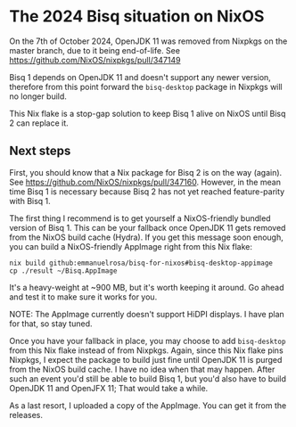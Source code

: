 # The 2024 Bisq situation on NixOS

On the 7th of October 2024, OpenJDK 11 was removed from Nixpkgs on the master branch, due to it being end-of-life. See https://github.com/NixOS/nixpkgs/pull/347149

Bisq 1 depends on OpenJDK 11 and doesn't support any newer version, therefore from this point forward the `bisq-desktop` package in Nixpkgs will no longer build.

This Nix flake is a stop-gap solution to keep Bisq 1 alive on NixOS until Bisq 2 can replace it.

## Next steps

First, you should know that a Nix package for Bisq 2 is on the way (again). See https://github.com/NixOS/nixpkgs/pull/347160. However, in the mean time Bisq 1 is necessary because Bisq 2 has not yet reached feature-parity with Bisq 1.

The first thing I recommend is to get yourself a NixOS-friendly bundled version of Bisq 1. This can be your fallback once OpenJDK 11 gets removed from the NixOS build cache (Hydra). If you get this message soon enough, you can build a NixOS-friendly AppImage right from this Nix flake:

```
nix build github:emmanuelrosa/bisq-for-nixos#bisq-desktop-appimage
cp ./result ~/Bisq.AppImage
```

It's a heavy-weight at ~900 MB, but it's worth keeping it around. Go ahead and test it to make sure it works for you.

NOTE: The AppImage currently doesn't support HiDPI displays. I have plan for that, so stay tuned.

Once you have your fallback in place, you may choose to add `bisq-desktop` from this Nix flake instead of from Nixpkgs. Again, since this Nix flake pins Nixpkgs, I expect the package to build just fine until OpenJDK 11 is purged from the NixOS build cache. I have no idea when that may happen. After such an event you'd still be able to build Bisq 1, but you'd also have to build OpenJDK 11 and OpenJFX 11; That would take a while.

As a last resort, I uploaded a copy of the AppImage. You can get it from the releases.
